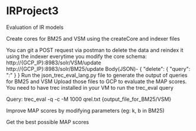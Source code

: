 # IRProject3
Evaluation of IR models

Create cores for BM25 and VSM using the createCore and indexer files

You can git a POST request via postman to delete the data and reindex it using the indexer everytime you modify the core schema:
http://{GCP_IP}:8983/solr/VSM/update
http://{GCP_IP}:8983/solr/BM25/update
Body(JSON)- 
{
    "delete": {
        "query": "*:*"
    }
}
Run the json_trec_eval_lang.py file to generate the output of queries for BM25 and VSM 
Upload those files to GCP to evaluate the MAP scores.
You need to have trec installed in your VM to run the trec_eval query

Query: trec_eval -q -c -M 1000 qrel.txt {output_file_for_BM25/VSM}

Improve MAP scores by modifying parameters (eg: k, b in BM25)

Get the best possible MAP scores 
